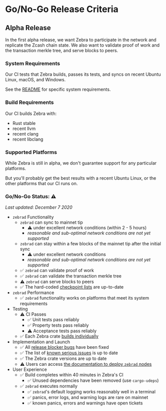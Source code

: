 # Go/No-Go Release Criteria

## Alpha Release

In the first alpha release, we want Zebra to participate in the network and replicate the Zcash chain state.
We also want to validate proof of work and the transaction merkle tree, and serve blocks to peers.

### System Requirements

Our CI tests that Zebra builds, passes its tests, and syncs on recent Ubuntu Linux, macOS, and Windows.

See the [README](https://github.com/ZcashFoundation/zebra/blob/main/README.md#system-requirements)
for specific system requirements.

### Build Requirements

Our CI builds Zebra with:
* Rust stable
* recent llvm
* recent clang
* recent libclang

### Supported Platforms

While Zebra is still in alpha, we don't guarantee support for any particular platforms.

But you'll probably get the best results with a recent Ubuntu Linux, or the other platforms that our CI runs on.

### Go/No-Go Status: ⚠️

_Last updated: December 7 2020_

- `zebrad` Functionality
    - `zebrad` can sync to mainnet tip
        - ⚠️ under excellent network conditions (within 2 - 5 hours)
        - _reasonable and sub-optimal network conditions are not yet supported_
    - `zebrad` can stay within a few blocks of the mainnet tip after the initial sync
        - ⚠️ under excellent network conditions
        - _reasonable and sub-optimal network conditions are not yet supported_
    - ✅ `zebrad` can validate proof of work
    - ✅ `zebrad` can validate the transaction merkle tree
    - ⚠️ `zebrad` can serve blocks to peers
    - ✅ The hard-coded [checkpoint lists](https://github.com/ZcashFoundation/zebra/tree/main/zebra-consensus/src/checkpoint) are up-to-date
- `zebrad` Performance
    - ✅ `zebrad` functionality works on platforms that meet its system requirements
- Testing
    - ⚠️ CI Passes
        - ✅  Unit tests pass reliably
        - ✅  Property tests pass reliably
        - ⚠️ Acceptance tests pass reliably
    - ✅ Each Zebra crate [builds individually](https://github.com/ZcashFoundation/zebra/issues/1364)
- Implementation and Launch
    - ✅ All [release blocker bugs](https://github.com/ZcashFoundation/zebra/issues?q=is%3Aopen+is%3Aissue+milestone%3A%22First+Alpha+Release%22+label%3AC-bug) have been fixed
    - ✅ The list of [known serious issues](https://github.com/ZcashFoundation/zebra#known-issues) is up to date
    - ✅ The Zebra crate versions are up to date
    - ⚠️ Users can access [the documentation to deploy `zebrad` nodes](https://github.com/ZcashFoundation/zebra#getting-started)
- User Experience
    - ✅ Build completes within 40 minutes in Zebra's CI
        - ✅ Unused dependencies have been removed (use `cargo-udeps`)
    - ✅ `zebrad` executes normally
        - ✅ `zebrad`'s default logging works reasonably well in a terminal
        - ✅ panics, error logs, and warning logs are rare on mainnet
        - ✅ known panics, errors and warnings have open tickets

